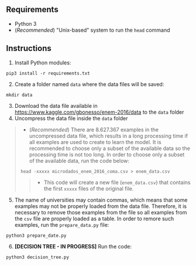 ## Requirements

* Python 3
* (*Recommended*) "Unix-based" system to run the `head` command

## Instructions

1. Install Python modules:
```
pip3 install -r requirements.txt
```
2. Create a folder named `data` where the data files will be saved:
```
mkdir data
```
3. Download the data file available in https://www.kaggle.com/gbonesso/enem-2016/data to the `data` folder
4. Uncompress the data file inside the `data` folder
> * (*Recommended*) There are 8.627.367 examples in the uncompressed data file, which results in a long processing time if all examples are used to create to learn the model. It is recommended to choose only a subset of the available data so the processing time is not too long. In order to choose only a subset of the available data, run the code below:
>  ```
>  head -xxxxx microdados_enem_2016_coma.csv > enem_data.csv
>  ```
> > * This code will create a new file (`enem_data.csv`) that contains the first `xxxxx` files of the original file.
5. The name of universities may contain commas, which means that some examples may not be properly loaded from the data file. Therefore, it is necessary to remove those examples from the file so all examples from the `csv` file are properly loaded as a table. In order to remore such examples, run the `prepare_data.py` file:
```
python3 prepare_date.py
```
6. **[DECISION TREE - IN PROGRESS]** Run the code:
```
python3 decision_tree.py
```